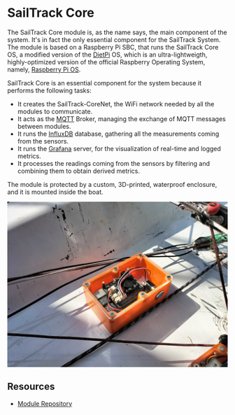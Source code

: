 # SailTrack Core
The SailTrack Core module is, as the name says, the main component of the system. It's in fact the only essential component for the SailTrack System. The module is based on a Raspberry Pi SBC, that runs the SailTrack Core OS, a modified version of the [DietPi](https://dietpi.com) OS, which is an ultra-lightweigth, highly-optimized version of the official Raspberry Operating System, namely, [Raspberry Pi OS](https://www.raspberrypi.com/software/).

SailTrack Core is an essential component for the system because it performs the following tasks:
 * It creates the SailTrack-CoreNet, the WiFi network needed by all the modules to communicate.
 * It acts as the [MQTT](https://mqtt.org) Broker, managing the exchange of MQTT messages between modules.
 * It runs the [InfluxDB](https://www.influxdata.com) database, gathering all the measurements coming from the sensors.
 * It runs the [Grafana](https://grafana.com) server, for the visualization of real-time and logged metrics.
 * It processes the readings coming from the sensors by filtering and combining them to obtain derived metrics.
 
 The module is protected by a custom, 3D-printed, waterproof enclosure, and it is mounted inside the boat.

![core-image](Assets/Core%20Image.jpg)

## Resources
* [Module Repository](https://github.com/metis-vela-unipd/sailtrack-core)
